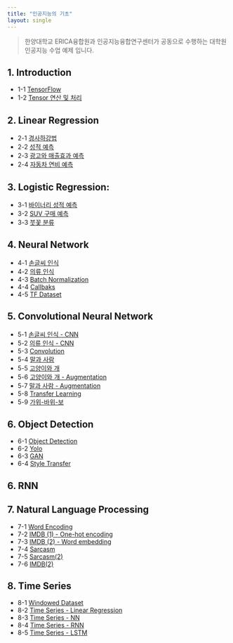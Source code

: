 ```yaml
---
title: "인공지능의 기초"
layout: single
---
```


> 한양대학교 ERICA융합원과 인공지능융합연구센터가 공동으로 수행하는 대학원 인공지능 수업 예제 입니다.

## 1. Introduction
* 1-1 [TensorFlow][1-1]
* 1-2 [Tensor 연산 및 처리][1-2]

## 2. Linear Regression
* 2-1 [경사하강법][2-1]
* 2-2 [성적 예측][2-2]
* 2-3 [광고와 매출효과 예측][2-3]
* 2-4 [자동차 연비 예측][2-4]

## 3. Logistic Regression:
* 3-1 [바이너리 성적 예측][3-1]
* 3-2 [SUV 구매 예측][3-2]
* 3-3 [붓꽃 분류][3-3]

## 4. Neural Network
* 4-1 [손글씨 인식][4-1]
* 4-2 [의류 인식][4-2]
* 4-3 [Batch Normalization][4-3]
* 4-4 [Callbaks][4-4]
* 4-5 [TF Dataset][4-5]

## 5. Convolutional Neural Network
* 5-1 [손글씨 인식 - CNN][5-1]
* 5-2 [의류 인식 - CNN][5-2]
* 5-3 [Convolution][5-3]
* 5-4 [말과 사람][5-4]
* 5-5 [고양이와 개][5-5]
* 5-6 [고양이와 개 - Augmentation][5-6]
* 5-7 [말과 사람 - Augmentation][5-7]
* 5-8 [Transfer Learning][5-8]
* 5-9 [가위-바위-보][5-9]

## 6. Object Detection
* 6-1 [Object Detection][6-1]
* 6-2 [Yolo][6-2]
* 6-3 [GAN][6-3]
* 6-4 [Style Transfer][6-4]

## 6. RNN

## 7. Natural Language Processing
* 7-1 [Word Encoding][7-1]
* 7-2 [IMDB (1) - One-hot encoding][7-2]
* 7-3 [IMDB (2) - Word embedding][7-3]
* 7-4 [Sarcasm][7-4]
* 7-5 [Sarcasm(2)][7-5]
* 7-6 [IMDB(2)][7-6]

## 8. Time Series
* 8-1 [Windowed Dataset][8-1]
* 8-2 [Time Series - Linear Regression][8-2]
* 8-3 [Time Series - NN][8-3]
* 8-4 [Time Series - RNN][8-4]
* 8-5 [Time Series - LSTM][8-5]

[1-1]: https://colab.research.google.com/drive/1KQimvQusjg_bHG2U86w4OyIysgRMDLbL
[1-2]: https://colab.research.google.com/drive/1PVbBsYAgs6_JSKZTHRIw3BVIt6oY2pn6
[2-1]: https://colab.research.google.com/drive/1Pbcg3-rcOp0bA72yN871scfeGeDVPdFq
[2-2]: https://colab.research.google.com/drive/1KOzIYsnLLWymCTycAr4KrEbfcV7ulfOW
[2-3]: https://colab.research.google.com/drive/1KOINBbzMuO4i9vUAflXjlZ_rK7duUUBI
[2-4]: https://colab.research.google.com/drive/1L1v2KVZJNgfe88mR59-ybpntCI5abPKq
[3-1]: https://colab.research.google.com/drive/1Kys3njBLE5JS2V1-RX8It1ykW0f6w-n3
[3-2]: https://colab.research.google.com/drive/1KGC5jV_CniQQynGC4KxZTBM-fcn9g7SJ
[3-3]: https://colab.research.google.com/drive/1KNtnmheqfc6B7hB5_rEcU4m7NA781ojV
[4-1]: https://colab.research.google.com/drive/1KKCgB0xfOdujcASAjSw3EMpTu_Uy19rJ
[4-2]: https://colab.research.google.com/drive/1Kx9ATSRZDKzdO790tKKI54ckp3bfBJlB
[4-3]: https://colab.research.google.com/drive/1MLUmPaaKUZhHag6vTJA873SWSYqHxVDZ
[4-4]: https://colab.research.google.com/drive/1Em0NmVd8W7lfYbpsvsx10ga6jTkGbPtH
[4-5]: https://colab.research.google.com/drive/1eQ5xf55aXQxNrlSYL_pdu5TJKBXESqeW
[5-1]: https://colab.research.google.com/drive/1KwFMpvgT0b4oWGFYxtuAatam3DE1y2gE
[5-2]: https://colab.research.google.com/drive/1KvgO1mKI0MvxU85JW7JwqePNR1TaNUKi
[5-3]: https://colab.research.google.com/drive/1DkgGgq2pvUtsteBguX97ffnozhqWxOAx
[5-4]: https://colab.research.google.com/drive/1Kay3VNe6qOUJfrRkecnYliu7Uz2npztY
[5-5]: https://colab.research.google.com/drive/1KuDg7mCRcrT_wL9VOJungDlAKXaKXz_N
[5-6]: https://colab.research.google.com/drive/1KrHAi7UJO_VpGfNzzi5REnYWOzvULg7i
[5-7]: https://colab.research.google.com/drive/1K_NFQQCfIT_u1ngChpjt-mGBdA5DD34u
[5-8]: https://colab.research.google.com/drive/1MbIoThePsrNifKCh4DifI-h5fQK4nAiA
[5-9]: https://colab.research.google.com/drive/1KRNwkgGKI9t7Wwo_EyC8gL7nL_j8rm86
[6-1]: https://colab.research.google.com/drive/1xty0A6TcZxGpbePDOBJUETbProqoewxo
[6-2]: https://colab.research.google.com/drive/1XL1Sq7GOG2_Qsc4e15qyV4AWAfYoy42F
[6-3]: https://colab.research.google.com/drive/1t0FmaF2hbFDRSbp1yJkFmG2jdDemdRTT
[6-4]: https://colab.research.google.com/drive/1yP95JqlwVtkrSQb66n3KOceR80jjRMgy
[7-1]: https://colab.research.google.com/drive/1BgYWLX2YismXuEjeeiY1503cjurfTOdt
[7-2]: https://colab.research.google.com/drive/1ME1NDmGDTpteQNy0PfRn18IEjRRToZuL
[7-3]: https://colab.research.google.com/drive/1QX0G3sAuVUToEVDi64EXwjAhcj1TOcyI
[7-4]: https://colab.research.google.com/drive/1FFDFLXVCEIKvzxrVjvjQeU7bGmeGRaKb
[7-5]: https://colab.research.google.com/drive/1vsav8EgLWks2leS3-PtNNcnhXQCC6EM2
[7-6]: https://colab.research.google.com/drive/1P0xQ7Qs2muwDL_FC-kb4k680FRMvsykC

[8-1]: https://colab.research.google.com/drive/1xlbSC_XeLSSZDuSq_YawI6G_kmFFxuA2
[8-2]: https://colab.research.google.com/drive/1ncG9ROhzb7r9ZfOwgL8swW_7P4fJMuX2
[8-3]: https://colab.research.google.com/drive/1D9WrhACYnQhr9G19ZTOZ9FyT0peVAKnd
[8-4]: https://colab.research.google.com/drive/1C0EdM9kcQn5D_zCGN_MZ_KUt2TXbkBtB
[8-5]: https://colab.research.google.com/drive/1F4TM1ctFJKK0DxjsQC7qs2NHh0NLndXA
